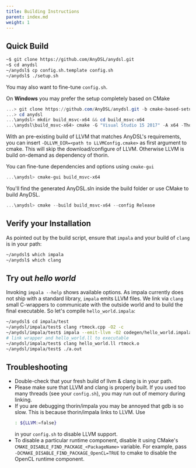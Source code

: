 ```yaml
---
title: Building Instructions
parent: index.md
weight: 1
---
```


## Quick Build

```bash
~$ git clone https://github.com/AnyDSL/anydsl.git
~$ cd anydsl
~/anydsl$ cp config.sh.template config.sh
~/anydsl$ ./setup.sh
```
You may also want to fine-tune ```config.sh```.

On __Windows__ you may prefer the setup completely based on CMake
```powershell
...> git clone https://github.com/AnyDSL/anydsl.git -b cmake-based-setup
...> cd anydsl
...\anydsl> mkdir build_msvc-x64 && cd build_msvc-x64
...\anydsl\build_msvc-x64> cmake -G "Visual Studio 15 2017" -A x64 -Thost=x64 ..
```
With an pre-existing build of LLVM that matches AnyDSL's requirements, you can insert ```-DLLVM_DIR=<path to LLVMConfig.cmake>``` as first argument to cmake.
This will skip the download/configure of LLVM.
Otherwise LLVM is build on-demand as dependency of thorin.

You can fine-tune dependencies and options using ```cmake-gui```

```powershell
...\anydsl> cmake-gui build_msvc-x64
```

You'll find the generated AnyDSL.sln inside the build folder or use CMake to build AnyDSL.
```powershell
...\anydsl> cmake --build build_msvc-x64 --config Release
```

## Verify your Installation

As pointed out by the build script, ensure that ```impala``` and your build of ```clang``` is in your path:
```bash
~/anydsl$ which impala
~/anydsl$ which clang
```

## Try out *hello world*

Invoking ```impala --help``` shows available options. 
As impala currently does not ship with a standard library, ```impala``` emits LLVM files. 
We link via ```clang``` small C-wrappers to communicate with the outside world and to build the final executable. So let's compile ```hello_world.impala```:
```bash
~/anydsl$ cd impala/test
~/anydsl/impala/test$ clang rtmock.cpp -O2 -c                           # compile wrappers
~/anydsl/impala/test$ impala --emit-llvm -O2 codegen/hello_world.impala # produce hello_world.ll
# link wrapper and hello_world.ll to executable
~/anydsl/impala/test$ clang hello_world.ll rtmock.o
~/anydsl/impala/test$ ./a.out
```

## Troubleshooting

* Double-check that your fresh build of llvm & clang is in your path.
* Please make sure that LLVM and clang is properly built.
If you used too many threads (see your ```config.sh```), you may run out of memory during linking.
* If you are debugging thorin/impala you may be annoyed that gdb is so slow.
    This is because thorin/impala links to LLVM.
    Use 
    ```bash
    : ${LLVM:=false}
    ``` 
    in your ```config.sh``` to disable LLVM support.
* To disable a particular runtime component, disable it using CMake's ```CMAKE_DISABLE_FIND_PACKAGE_<PackageName>``` variable.
    For example, pass ```-DCMAKE_DISABLE_FIND_PACKAGE_OpenCL=TRUE``` to cmake to disable the OpenCL runtime component.
